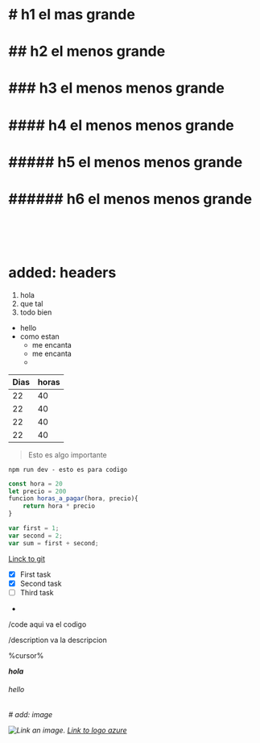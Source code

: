 # <header>
# # h1 el mas grande
# ## h2 el menos grande
# ### h3 el menos menos grande
# #### h4 el menos menos grande
# ##### h5 el menos menos grande
# ###### h6 el menos menos grande
# <header>
# added: headers


1. hola
2. que tal
3. todo bien


- hello
- como estan
    - me encanta
    - me encanta
    - 


Dias | horas
-|-
22 | 40
22 | 40
22 | 40
22 | 40

> Esto es algo importante

`npm run dev - esto es para codigo`
```javascript
const hora = 20
let precio = 200
funcion horas_a_pagar(hora, precio){
    return hora * precio
}
```

```javascript
var first = 1;
var second = 2;
var sum = first + second;
```
[Linck to git](https://github.com/desktop/desktop/pull/3602)

- [x] First task
- [x] Second task
- [ ] Third task
- 


/code 
aqui va el codigo

/description 
va la descripcion

%cursor%

***hola***

<h6>hello<h6/>
# add: image


![Link an image.](https://swimburger.net/media/ppnn3pcl/azure.png)
[Link to logo azure](https://swimburger.net/media/ppnn3pcl/azure.png)
